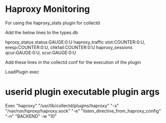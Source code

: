 Haproxy Monitoring
==================

For using the haproxy_stats plugin for collectd

Add the below lines to the types.db

hproxy_status          status:GAUGE:0:U
haproxy_traffic         stot:COUNTER:0:U, eresp:COUNTER:0:U, chkfail:COUNTER:0:U
haproxy_sessions        qcur:GAUGE:0:U, scur:GAUGE:0:U

Add these lines in the collectd conf for the execution of the plugin

LoadPlugin exec
<Plugin exec>
 #    userid    plugin executable                   plugin args
  Exec "haproxy" "/usr/lib/collectd/plugins/haproxy" "-s" "/var/run/hproxy/haproxy.sock"  "-e" "listen_directive_from_haproxy_config" "-n" "BACKEND" -w "10"
</Plugin>
